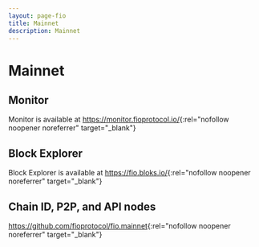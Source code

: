 ```yaml
---
layout: page-fio
title: Mainnet
description: Mainnet
---
```

# Mainnet
## Monitor

Monitor is available at <https://monitor.fioprotocol.io/>{:rel="nofollow noopener noreferrer" target="_blank"}

## Block Explorer

Block Explorer is available at <https://fio.bloks.io/>{:rel="nofollow noopener noreferrer" target="_blank"}

## Chain ID, P2P, and API nodes

<https://github.com/fioprotocol/fio.mainnet>{:rel="nofollow noopener noreferrer" target="_blank"}

